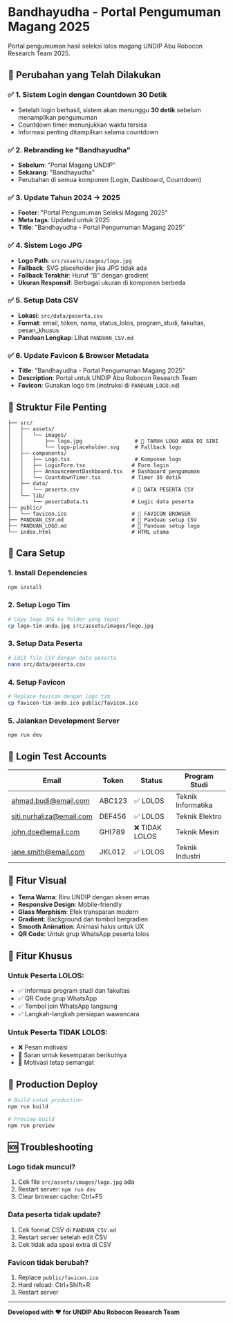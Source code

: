 # Bandhayudha - Portal Pengumuman Magang 2025

Portal pengumuman hasil seleksi lolos magang UNDIP Abu Robocon Research Team 2025.

## 🚀 **Perubahan yang Telah Dilakukan**

### ✅ **1. Sistem Login dengan Countdown 30 Detik**

- Setelah login berhasil, sistem akan menunggu **30 detik** sebelum menampilkan pengumuman
- Countdown timer menunjukkan waktu tersisa
- Informasi penting ditampilkan selama countdown

### ✅ **2. Rebranding ke "Bandhayudha"**

- **Sebelum**: "Portal Magang UNDIP"
- **Sekarang**: "Bandhayudha"
- Perubahan di semua komponen (Login, Dashboard, Countdown)

### ✅ **3. Update Tahun 2024 → 2025**

- **Footer**: "Portal Pengumuman Seleksi Magang 2025"
- **Meta tags**: Updated untuk 2025
- **Title**: "Bandhayudha - Portal Pengumuman Magang 2025"

### ✅ **4. Sistem Logo JPG**

- **Logo Path**: `src/assets/images/logo.jpg`
- **Fallback**: SVG placeholder jika JPG tidak ada
- **Fallback Terakhir**: Huruf "B" dengan gradient
- **Ukuran Responsif**: Berbagai ukuran di komponen berbeda

### ✅ **5. Setup Data CSV**

- **Lokasi**: `src/data/peserta.csv`
- **Format**: email, token, nama, status_lolos, program_studi, fakultas, pesan_khusus
- **Panduan Lengkap**: Lihat `PANDUAN_CSV.md`

### ✅ **6. Update Favicon & Browser Metadata**

- **Title**: "Bandhayudha - Portal Pengumuman Magang 2025"
- **Description**: Portal untuk UNDIP Abu Robocon Research Team
- **Favicon**: Gunakan logo tim (instruksi di `PANDUAN_LOGO.md`)

## 📁 **Struktur File Penting**

```
├── src/
│   ├── assets/
│   │   └── images/
│   │       ├── logo.jpg                 # 🎯 TARUH LOGO ANDA DI SINI
│   │       └── logo-placeholder.svg     # Fallback logo
│   ├── components/
│   │   ├── Logo.tsx                     # Komponen logo
│   │   ├── LoginForm.tsx               # Form login
│   │   ├── AnnouncementDashboard.tsx   # Dashboard pengumuman
│   │   └── CountdownTimer.tsx          # Timer 30 detik
│   ├── data/
│   │   └── peserta.csv                 # 🎯 DATA PESERTA CSV
│   └── lib/
│       └── pesertaData.ts              # Logic data peserta
├── public/
│   └── favicon.ico                     # 🎯 FAVICON BROWSER
├── PANDUAN_CSV.md                      # 📖 Panduan setup CSV
├── PANDUAN_LOGO.md                     # 📖 Panduan setup logo
└── index.html                          # HTML utama
```

## 🔧 **Cara Setup**

### **1. Install Dependencies**

```bash
npm install
```

### **2. Setup Logo Tim**

```bash
# Copy logo JPG ke folder yang tepat
cp logo-tim-anda.jpg src/assets/images/logo.jpg
```

### **3. Setup Data Peserta**

```bash
# Edit file CSV dengan data peserta
nano src/data/peserta.csv
```

### **4. Setup Favicon**

```bash
# Replace favicon dengan logo tim
cp favicon-tim-anda.ico public/favicon.ico
```

### **5. Jalankan Development Server**

```bash
npm run dev
```

## 🎯 **Login Test Accounts**

| Email                    | Token  | Status         | Program Studi      |
| ------------------------ | ------ | -------------- | ------------------ |
| ahmad.budi@email.com     | ABC123 | ✅ LOLOS       | Teknik Informatika |
| siti.nurhaliza@email.com | DEF456 | ✅ LOLOS       | Teknik Elektro     |
| john.doe@email.com       | GHI789 | ❌ TIDAK LOLOS | Teknik Mesin       |
| jane.smith@email.com     | JKL012 | ✅ LOLOS       | Teknik Industri    |

## 🎨 **Fitur Visual**

- **Tema Warna**: Biru UNDIP dengan aksen emas
- **Responsive Design**: Mobile-friendly
- **Glass Morphism**: Efek transparan modern
- **Gradient**: Background dan tombol bergradien
- **Smooth Animation**: Animasi halus untuk UX
- **QR Code**: Untuk grup WhatsApp peserta lolos

## 📱 **Fitur Khusus**

### **Untuk Peserta LOLOS:**

- ✅ Informasi program studi dan fakultas
- ✅ QR Code grup WhatsApp
- ✅ Tombol join WhatsApp langsung
- ✅ Langkah-langkah persiapan wawancara

### **Untuk Peserta TIDAK LOLOS:**

- ❌ Pesan motivasi
- 📝 Saran untuk kesempatan berikutnya
- 💪 Motivasi tetap semangat

## 🚀 **Production Deploy**

```bash
# Build untuk production
npm run build

# Preview build
npm run preview
```

## 🆘 **Troubleshooting**

### **Logo tidak muncul?**

1. Cek file `src/assets/images/logo.jpg` ada
2. Restart server: `npm run dev`
3. Clear browser cache: Ctrl+F5

### **Data peserta tidak update?**

1. Cek format CSV di `PANDUAN_CSV.md`
2. Restart server setelah edit CSV
3. Cek tidak ada spasi extra di CSV

### **Favicon tidak berubah?**

1. Replace `public/favicon.ico`
2. Hard reload: Ctrl+Shift+R
3. Restart server

---

**Developed with ❤️ for UNDIP Abu Robocon Research Team**
